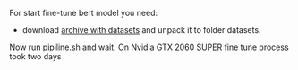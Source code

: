 For start fine-tune bert model you need:

* download [archive with datasets](https://yadi.sk/d/sbrwXkL93Z2zMA) and unpack it to folder datasets.

Now run pipiline.sh and wait. On Nvidia GTX 2060 SUPER fine tune process took two days

